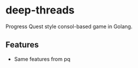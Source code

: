 # deep-threads #
Progress Quest style consol-based game in Golang.

## Features ##

  * Same features from pq
